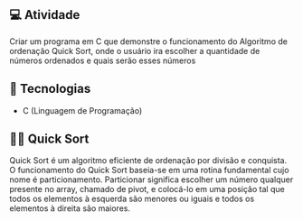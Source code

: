 ## 💻 Atividade

Criar um programa em C que demonstre o funcionamento do Algoritmo de ordenação Quick Sort, onde o usuário ira escolher a quantidade de números ordenados e quais serão esses números

## 🚀 Tecnologias

- C (Linguagem de Programação)

## 👨‍💻 Quick Sort

Quick Sort é um algoritmo eficiente de ordenação por divisão e conquista. O funcionamento do Quick Sort baseia-se em uma rotina fundamental cujo nome é particionamento. Particionar significa escolher um número qualquer presente no array, chamado de pivot, e colocá-lo em uma posição tal que todos os elementos à esquerda são menores ou iguais e todos os elementos à direita são maiores.
